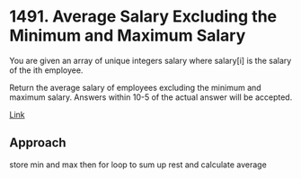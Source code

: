 # 1491. Average Salary Excluding the Minimum and Maximum Salary

You are given an array of unique integers salary where salary[i] is the salary of the ith employee.

Return the average salary of employees excluding the minimum and maximum salary. Answers within 10-5 of the actual answer will be accepted.


[Link](https://leetcode.com/problems/average-salary-excluding-the-minimum-and-maximum-salary/)

## Approach

store min and max then for loop to sum up rest and calculate average

